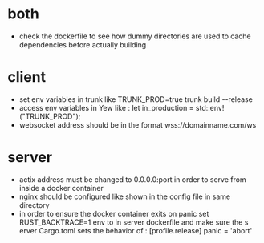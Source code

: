 # both

-   check the dockerfile to see how dummy directories are used to cache dependencies before
    actually building

# client

-   set env variables in trunk like TRUNK_PROD=true trunk build --release
-   access env variables in Yew like :
    let in_production = std::env!("TRUNK_PROD");
-   websocket address should be in the format wss://domainname.com/ws

# server

-   actix address must be changed to 0.0.0.0:port in order to serve from inside
    a docker container
-   nginx should be configured like shown in the config file in same directory
-   in order to ensure the docker container exits on panic set
    RUST_BACKTRACE=1 env to in server dockerfile and make sure the s
    erver Cargo.toml sets the behavior of :
    [profile.release]
    panic = 'abort'
